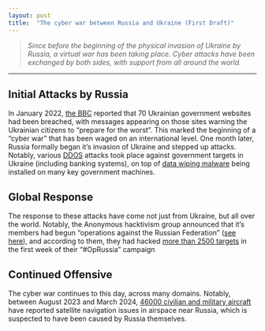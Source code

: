 ```yaml
---
layout: post
title:  "The cyber war between Russia and Ukraine (First Draft)"
---
```


> *Since before the beginning of the physical invasion of Ukraine by Russia, a virtual war has been taking place. Cyber attacks have been exchanged by both sides, with support from all around the world.*

---
## Initial Attacks by Russia
In January 2022, [the BBC](https://www.bbc.co.uk/news/world-europe-59992531) reported that 70 Ukrainian government websites had been breached, with messages appearing on those sites warning the Ukrainian citizens to “prepare for the worst”. This marked the beginning of a “cyber war” that has been waged on an international level. One month later, Russia formally began it’s invasion of Ukraine and stepped up attacks. Notably, various [DDOS](https://thehill.com/policy/international/594330-ukraine-defense-ministry-banks-hit-by-cyberattack-amid-tensions-with/) attacks took place against government targets in Ukraine (including banking systems), on top of [data wiping malware](https://symantec-enterprise-blogs.security.com/threat-intelligence/ukraine-wiper-malware-russia) being installed on many key government machines.

## Global Response
The response to these attacks have come not just from Ukraine, but all over the world. Notably, the Anonymous hacktivism group announced that it’s members had begun “operations against the Russian Federation” ([see here](https://x.com/YourAnonNews/status/1496954233492541444)), and according to them, they had hacked [more than 2500 targets](https://www.hstoday.us/subject-matter-areas/cybersecurity/anonymous-claims-more-than-2500-targets-hacked-in-first-week-of-oprussia-offensive/) in the first week of their “#OpRussia” campaign

## Continued Offensive
The cyber war continues to this day, across many domains. Notably, between August 2023 and March 2024, [46000 civilian and military aircraft](https://www.theguardian.com/business/2024/apr/22/thousands-of-flights-to-and-from-europe-affected-by-suspected-russian-jamming) have reported satellite navigation issues in airspace near Russia, which is suspected to have been caused by Russia themselves.
